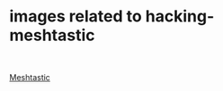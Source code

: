 # images related to hacking-meshtastic
</br>

[Meshtastic](https://github.com/anthonymcwhite/hacking-meshtastic/blob/main/images/mesh-logo.png)
